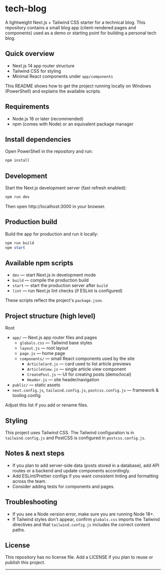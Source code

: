 # tech-blog

A lightweight Next.js + Tailwind CSS starter for a technical blog. This repository contains a small blog app (client-rendered pages and components) used as a demo or starting point for building a personal tech blog.

## Quick overview

- Next.js 14 app router structure
- Tailwind CSS for styling
- Minimal React components under `app/components`

This README shows how to get the project running locally on Windows (PowerShell) and explains the available scripts.

## Requirements

- Node.js 18 or later (recommended)
- npm (comes with Node) or an equivalent package manager

## Install dependencies

Open PowerShell in the repository and run:

```powershell
npm install
```

## Development

Start the Next.js development server (fast refresh enabled):

```powershell
npm run dev
```

Then open http://localhost:3000 in your browser.

## Production build

Build the app for production and run it locally:

```powershell
npm run build
npm start
```

## Available npm scripts

- `dev` — start Next.js in development mode
- `build` — compile the production build
- `start` — start the production server after `build`
- `lint` — run Next.js lint checks (if ESLint is configured)

These scripts reflect the project's `package.json`.

## Project structure (high level)

Root
- `app/` — Next.js app router files and pages
	- `globals.css` — Tailwind base styles
	- `layout.js` — root layout
	- `page.js` — home page
	- `components/` — small React components used by the site
		- `ArticleCard.js` — card used to list article previews
		- `ArticleView.js` — single article view component
		- `CreatePost.js` — UI for creating posts (demo/local)
		- `Header.js` — site header/navigation
- `public/` — static assets
- `next.config.js`, `tailwind.config.js`, `postcss.config.js` — framework & tooling config

Adjust this list if you add or rename files.

## Styling

This project uses Tailwind CSS. The Tailwind configuration is in `tailwind.config.js` and PostCSS is configured in `postcss.config.js`.

## Notes & next steps

- If you plan to add server-side data (posts stored in a database), add API routes or a backend and update components accordingly.
- Add ESLint/Prettier configs if you want consistent linting and formatting across the team.
- Consider adding tests for components and pages.

## Troubleshooting

- If you see a Node version error, make sure you are running Node 18+.
- If Tailwind styles don't appear, confirm `globals.css` imports the Tailwind directives and that `tailwind.config.js` includes the correct content paths.

## License

This repository has no license file. Add a LICENSE if you plan to reuse or publish this project.

---
